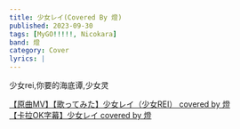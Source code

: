 ```yaml
---
title: 少女レイ(Covered By 燈)
published: 2023-09-30
tags: [MyGO!!!!!, Nicokara]
band: 燈
category: Cover
lyrics: |
---
```

少女rei,你要的海底谭,少女灵

<summary>
    <a href="https://www.bilibili.com/video/BV1S84y1U7qe">
        【原曲MV】【歌ってみた】少女レイ（少女REI） covered by 燈
    </a>
</summary>
<summary>
    <a href="https://www.bilibili.com/video/BV18j411e7ff/">
        【卡拉OK字幕】少女レイ covered by 燈
    </a>
</summary>
